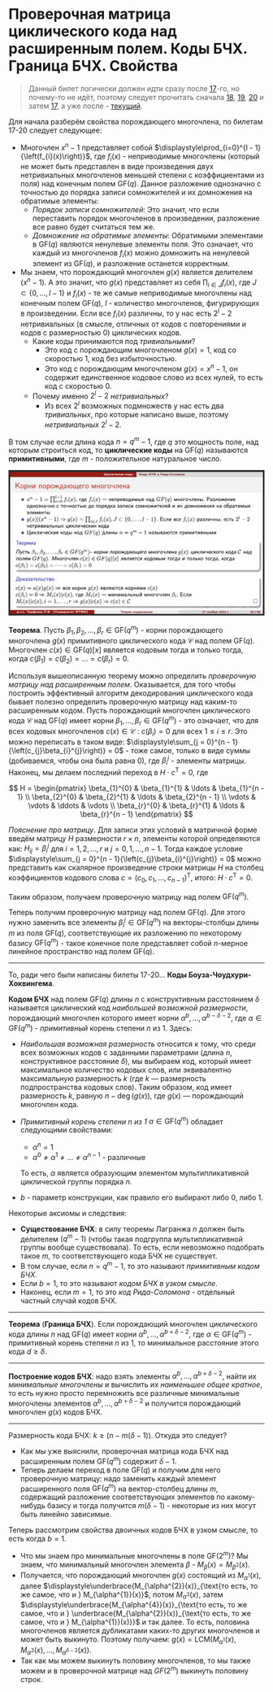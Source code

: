 # Проверочная матрица циклического кода над расширенным полем. Коды БЧХ. Граница БЧХ. Свойства

> Данный билет логически должен идти сразу после [17](T17.md)-го, но почему-то не идёт, поэтому следует прочитать сначала [18](T18.md), [19](T19.md), [20](T20.md) и затем [17](T17.md), а уже после - [текущий](T21.md).

Для начала разберём свойства порождающего многочлена, по билетам 17-20 следует следующее:

* Многочлен $x^n - 1$ представляет собой $\displaystyle\prod_{i=0}^{l - 1}{\left(f_{i}(x)\right)}$, где $f_{i}(x)$ - неприводимые многочлены (который не может быть представлен в виде произведения двух нетривиальных многочленов меньшей степени с коэффициентами из поля) над конечным полем $\mathrm{GF}(q)$. Данное разложение однозначно с точностью до порядка записи сомножителей и их домножения на обратимые элементы:
  * *Порядок записи сомножителей*: Это значит, что если переставить порядок многочленов в произведении, разложение все равно будет считаться тем же.
  * *Домножение на обратимые элементы*: Обратимыми элементами в $\mathrm{GF}(q)$ являются ненулевые элементы поля. Это означает, что каждый из многочленов $f_{i}(x)$ можно домножить на ненулевой элемент из $\mathrm{GF}(q)$, и разложение останется корректным.
* Мы знаем, что порождающий многочлен $g(x)$ является делителем $(x^n - 1)$. А это значит, что $g(x)$ представляет из себя $\displaystyle\prod_{i \in J}{f_{i}(x)}$, где $J \subset \{0, \ldots, l - 1\}$ и $f_{i}(x)$ - те же самые неприводимые многочлены над конечным полем $\mathrm{GF}(q)$, $l$ - количество многочленов, фигурирующих в произведении. Если все $f_{i}(x)$ различны, то у нас есть $2^l - 2$ нетривиальных (в смысле, отличных от кодов с повторениями и кодов с размерностью 0) циклических кодов.
  * Какие коды принимаются под *тривиальными*?
    * Это код с порождающим многочленом $g(x) = 1$, код со скоростью 1, код без избыточностью.
    * Это код с порождающим многочленом $g(x) = x^n - 1$, он содержит единственное кодовое слово из всех нулей, то есть код с скоростью 0.
  * Почему именно $2^l - 2$ *нетривиальных*?
    * Из всех $2^l$ возможных подмножеств у нас есть два *тривиальных*, про которые написано выше, поэтому *нетривиальных* $2^l - 2$.

В том случае если длина кода $n = q^m - 1$, где $q$ это мощность поле, над которым строиться код, то **циклические коды** на $\mathrm{GF}(q)$ называются **примитивными**, где $m$ - положительное натуральное число.

![def](./assets/21_1.png)

**Теорема**. Пусть $\beta_{1}, \beta_{2}, \ldots, \beta_{r} \in \mathrm{GF}(q^m)$ - корни порождающего многочлена $g(x)$ примитивного циклического кода $\mathcal{C}$ над полем $\mathrm{GF}(q)$. Многочлен $c(x) \in \mathrm{GF}(q)[x]$ является кодовым тогда и только тогда, когда $c(\beta_{1}) = c(\beta_{2}) = \ldots = c(\beta_{r}) = 0$.

Используя вышеописанную теорему можно определить *проверочную матрицу над расширенным полем*. Оказывается, для того чтобы построить эффективный алгоритм декодирования циклического кода бывает полезно определить проверочную матрицу над каким-то расширенным кодом. Пусть порождающий многочлен циклического кода $\mathcal{C}$ над $\mathrm{GF}(q)$ имеет корни $\beta_{1}, \ldots, \beta_{r} \in \mathrm{GF}(q^{m})$ - это означает, что для всех кодовых многочленов $c(x) \in \mathcal{C}\ :\ c(\beta_{i}) = 0$ для всех $1 \leqslant i \leqslant r$. Это можно переписать в таком виде: $\displaystyle\sum_{j = 0}^{n - 1}{\left(c_{j}\beta_{i}^{j}\right)} = 0$ - тоже самое, только в виде суммы (добиваемся, чтобы она была равна 0), где $\beta_{i}^{j}$ - элементы матрицы. Наконец, мы делаем последний переход в $H\cdot c^{\mathrm{T}} = 0$, где

$$
  H =
  \begin{pmatrix}
    \beta_{1}^{0} & \beta_{1}^{1} & \ldots & \beta_{1}^{n - 1} \\
    \beta_{2}^{0} & \beta_{2}^{1} & \ldots & \beta_{2}^{n - 1} \\
    \vdots        & \vdots        & \ddots & \vdots            \\
    \beta_{r}^{0} & \beta_{r}^{1} & \ldots & \beta_{r}^{n - 1}
  \end{pmatrix}
$$

*Пояснение про матрицу*. Для записи этих условий в матричной форме введём матрицу $H$ размерности $r\times n$, элементы которой определяются как: $H_{ij} = \beta_{i}^{j}$ для $i = 1, 2, \ldots, r$ и $j = 0, 1, \ldots, n- 1$. Тогда каждое условие $\displaystyle\sum_{j = 0}^{n - 1}{\left(c_{j}\beta_{i}^{j}\right)} = 0$ можно представить как скалярное произведение строки матрицы $H$ на столбец коэффициентов кодового слова $c = \left(c_0, c_1, \ldots, c_{n - 1}\right)^{\mathrm{T}}$, итого: $H \cdot c^{\mathrm{T}} = 0$.

Таким образом, получаем проверочную матрицу над полем $\mathrm{GF}(q^{m})$.

Теперь получим проверочную матрицу над полем $\mathrm{GF}(q)$. Для этого нужно заменить все элементы $\beta_{i}^{j} \in \mathrm{GF}(q^m)$ на векторы-столбцы длины $m$ из поля $\mathrm{GF}(q)$, соответствующие их разложению по некоторому базису $\mathrm{GF}(q^m)$ - такое конечное поле представляет собой $n$-мерное линейное пространство над полем $\mathrm{GF}(q)$.

---

То, ради чего были написаны билеты 17-20... **Коды Боуза-Чоудхури-Хоквингема**.

**Кодом БЧХ** над полем $\mathrm{GF}(q)$ длины $n$ с конструктивным расстоянием $\delta$ называется циклический код *наибольшей возможной размерности*, порождающий многочлен которого имеет корни $\alpha^{b}, \ldots, \alpha^{b - \delta - 2}$, где $\alpha \in \mathrm{GF}(q^m)$ - *примитивный* корень степени $n$ из $1$. Здесь:

* *Наибольшая возможная размерность* относится к тому, что среди всех возможных кодов с заданными параметрами (длина $n$, конструктивное расстояние $\delta$), мы выбираем код, который имеет максимальное количество кодовых слов, или эквивалентно максимальную размерность $k$ (где $k$ — размерность подпространства кодовых слов). Таким образом, код имеет размерность $k$, равную $n - \deg{(g(x))}$, где $g(x)$ — порождающий многочлен кода.

* *Примитивный корень степени $n$ из $1$* $\alpha \in \mathrm{GF}(q^m)$ обладает следующими свойствами:

  * $\alpha^{n} = 1$
  * $\alpha^0 \neq \alpha^1 \neq \ldots \neq \alpha^{n - 1}$ - различные

  То есть, $\alpha$ является образующим элементом мультипликативной циклической группы порядка $n$.

* $b$ - параметр конструкции, как правило его выбирают либо $0$, либо $1$.

Некоторые аксиомы и следствия:

* **Существование БЧХ**: в силу теоремы Лагранжа $n$ должен быть делителем $(q^m - 1)$ (чтобы такая подгруппа мультипликативной группы вообще существовала). То есть, если невозможно подобрать такое $m$, то соответствующего кода БЧХ не существует.
* В том случае, если $n = q^m - 1$, то это называют *примитивным кодом БЧХ*.
* Если $b = 1$, то это называют *кодом БЧХ в узком смысле*.
* Наконец, если $m = 1$, то это *код Рида-Соломона* - отдельный частный случай кодов БЧХ.

---

**Теорема** (**Граница БЧХ**). Если порождающий многочлен циклического кода длины $n$ над $\mathrm{GF}(q)$ имеет корни $\alpha^{b}, \ldots, \alpha^{b + \delta - 2}$, где $\alpha \in \mathrm{GF}(q^m)$ - примитивный корень степени $n$ из $1$, то минимальное расстояние этого кода $d \geqslant \delta$.

---

**Построение кодов БЧХ**: надо взять элементы $\alpha^{b}, \ldots, \alpha^{b + \delta - 2}$, найти их *минимальные многочлены* и вычислить их *наименьшее общее кратное*, то есть нужно просто перемножить все различные минимальные многочлены элементов $\alpha^{b}, \ldots, \alpha^{b + \delta - 2}$ и получится порождающий многочлен $g(x)$ кодов БЧХ.

---

Размерность кода БЧХ: $k \geqslant (n - m(\delta - 1))$. Откуда это следует?

* Как мы уже выяснили, проверочная матрица кода БЧХ над расширенным полем $\mathrm{GF}(q^m)$ содержит $\delta - 1$.
* Теперь делаем переход в поле $\mathrm{GF}(q)$ и получим для него проверочную матрицу: надо заменить каждый элемент расширенного поля $\mathrm{GF}(q^m)$ на вектор-столбец длины $m$, содержащий разложение соответствующих элементов по какому-нибудь базису и тогда получится $m(\delta - 1)$ - некоторые из них могут быть линейно зависимые.

Теперь рассмотрим свойства двоичных кодов БЧХ в узком смысле, то есть когда $b = 1$.

* Что мы знаем про минимальные многочлены в поле $\mathrm{GF}(2^m)$? Мы знаем, что минимальный многочлен элемента $\beta$ - $M_{\beta}(x) = M_{\beta^{2}}(x)$.
* Получается, что порождающий многочлен $g(x)$ состоящий из $\displaystyle M_{\alpha^{1}}(x)$, далее $\displaystyle\underbrace{M_{\alpha^{2}}(x)}_{\text{то есть, то же самое, что и } M_{\alpha^{1}}(x)}$, потом $\displaystyle M_{\alpha^{3}}(x)$, затем $\displaystyle\underbrace{M_{\alpha^{4}}(x)}_{\text{то есть, то же самое, что и } \underbrace{M_{\alpha^{2}}(x)}_{\text{то есть, то же самое, что и } M_{\alpha^{1}}(x)}}$ и так далее. То есть, половина многочленов является дубликатами каких-то других многочленов и может быть выкинуто. Поэтому получаем: $\displaystyle g(x) = \mathrm{LCM}{\left(M_{\alpha^{1}}(x), M_{\alpha^{3}}(x), \ldots, M_{\alpha^{\delta - 2}}(x)\right)}$.
* Так как мы можем выкинуть половину многочленов, то мы также можем и в проверочной матрице над $GF(2^m)$ выкинуть половину строк.
